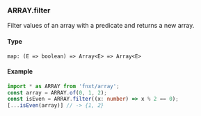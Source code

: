 
### ARRAY.filter
Filter values of an array with a predicate and returns a new array.

#### Type
```
map: (E => boolean) => Array<E> => Array<E>
```

#### Example
```ts
import * as ARRAY from 'fnxt/array';
const array = ARRAY.of(0, 1, 2);
const isEven = ARRAY.filter((x: number) => x % 2 == 0);
[...isEven(array)] // -> {1, 2}
```
